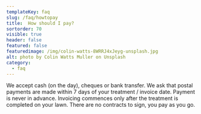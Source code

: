 ```yaml
---
templateKey: faq
slug: /faq/howtopay
title:  How should I pay?
sortorder: 70
visible: true
header: false
featured: false
featuredimage: /img/colin-watts-8WRRJ4xJeyg-unsplash.jpg
alt: photo by Colin Watts Muller on Unsplash
category:
  - faq
---
```


We accept cash (on the day), cheques or bank transfer. We ask that postal payments are made within 7 days of your treatment / invoice date.  Payment is never in advance. Invoicing commences only after the treatment is completed on your lawn. There are no contracts to sign, you pay as you go.
